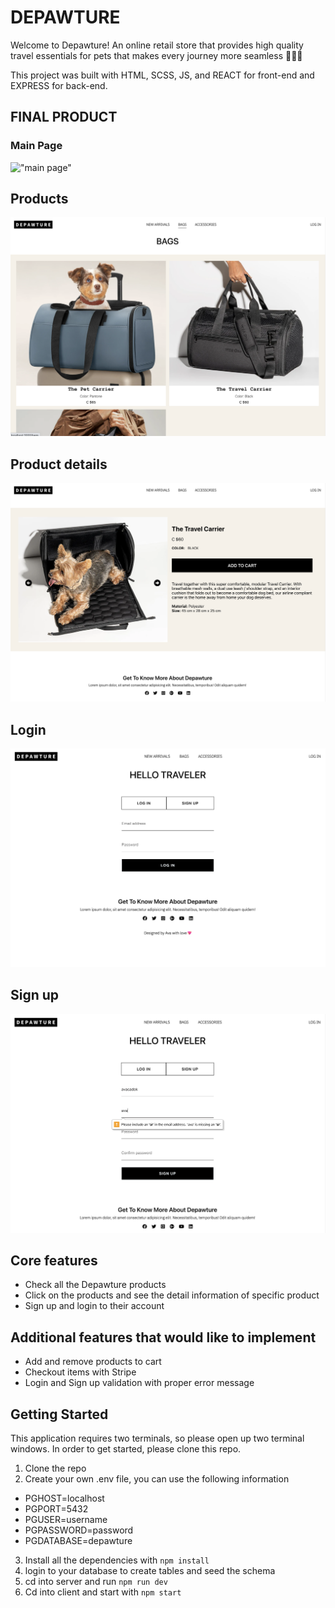 # DEPAWTURE

Welcome to Depawture! An online retail store that provides high quality travel essentials for pets that makes every journey more seamless 🐶🐱💖 </b>

This project was built with HTML, SCSS, JS, and REACT for front-end and EXPRESS for back-end. 

## FINAL PRODUCT

### Main Page
!["main page"](https://github.com/avacadok/departure/blob/main/doc/main-page.png)

## Products
!["product display"](https://github.com/avacadok/departure/blob/main/doc/product-lists.png)

## Product details
!["product detail"](https://github.com/avacadok/departure/blob/main/doc/product-detail.png)

## Login
!["Login"](https://github.com/avacadok/departure/blob/main/doc/login.png)

## Sign up
!["Sign up"](https://github.com/avacadok/departure/blob/main/doc/signup.png)

## Core features

- Check all the Depawture products
- Click on the products and see the detail information of specific product
- Sign up and login to their account

## Additional features that would like to implement 

- Add and remove products to cart
- Checkout items with Stripe
- Login and Sign up validation with proper error message

## Getting Started
This application requires two terminals, so please open up two terminal windows. In order to get started, please clone this repo.
1. Clone the repo
2. Create your own .env file, you can use the following information
</b>

- PGHOST=localhost</b>
- PGPORT=5432</b>
- PGUSER=username</b>
- PGPASSWORD=password</b>
- PGDATABASE=depawture</b>

3. Install all the dependencies with `npm install`
4. login to your database to create tables and seed the schema
5. cd into server and run `npm run dev`
6. Cd into client and start with `npm start`